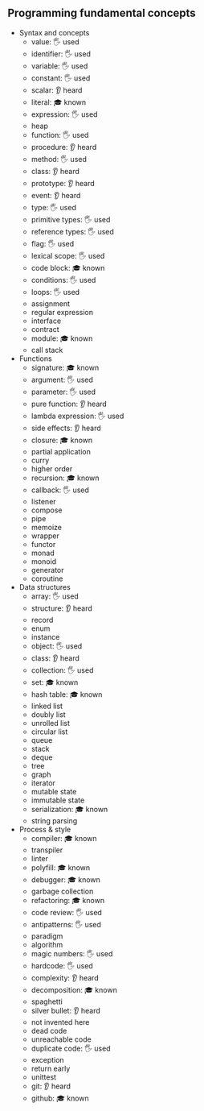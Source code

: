 ## Programming fundamental concepts

- Syntax and concepts
  - value: 🖐️ used
  - identifier: 🖐️ used
  - variable: 🖐️ used
  - constant: 🖐️ used
  - scalar: 👂 heard
  - literal: 🎓 known
  - expression: 🖐️ used
  - heap
  - function: 🖐️ used
  - procedure: 👂 heard
  - method: 🖐️ used
  - class: 👂 heard
  - prototype: 👂 heard
  - event: 👂 heard
  - type: 🖐️ used
  - primitive types: 🖐️ used
  - reference types: 🖐️ used
  - flag: 🖐️ used
  - lexical scope: 🖐️ used
  - code block: 🎓 known
  - conditions: 🖐️ used
  - loops: 🖐️ used
  - assignment
  - regular expression
  - interface
  - contract
  - module: 🎓 known
  - call stack
- Functions
  - signature: 🎓 known
  - argument: 🖐️ used
  - parameter: 🖐️ used
  - pure function: 👂 heard
  - lambda expression: 🖐️ used
  - side effects: 👂 heard
  - closure: 🎓 known
  - partial application
  - curry
  - higher order
  - recursion: 🎓 known
  - callback: 🖐️ used
  - listener
  - compose
  - pipe
  - memoize
  - wrapper
  - functor
  - monad
  - monoid
  - generator
  - coroutine
- Data structures
  - array: 🖐️ used
  - structure: 👂 heard
  - record
  - enum
  - instance
  - object: 🖐️ used
  - class: 👂 heard
  - collection: 🖐️ used
  - set: 🎓 known
  - hash table: 🎓 known
  - linked list
  - doubly list
  - unrolled list
  - circular list
  - queue
  - stack
  - deque
  - tree
  - graph
  - iterator
  - mutable state
  - immutable state
  - serialization: 🎓 known
  - string parsing
- Process & style
  - compiler: 🎓 known
  - transpiler
  - linter
  - polyfill: 🎓 known
  - debugger: 🎓 known
  - garbage collection
  - refactoring: 🎓 known
  - code review: 🖐️ used
  - antipatterns: 🖐️ used
  - paradigm
  - algorithm
  - magic numbers: 🖐️ used
  - hardcode: 🖐️ used
  - complexity: 👂 heard
  - decomposition: 🎓 known
  - spaghetti
  - silver bullet: 👂 heard
  - not invented here
  - dead code
  - unreachable code
  - duplicate code: 🖐️ used
  - exception
  - return early
  - unittest
  - git: 👂 heard 
  - github: 🎓 known
